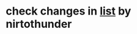 # check changes in [list](https://github.com/nirtothunder/blitz_server_content/new/main/list.md) by nirtothunder
